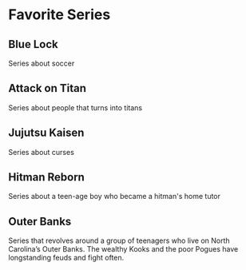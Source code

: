 
#  Favorite Series
## Blue Lock
 Series about soccer
## Attack on Titan
Series about people that turns into titans
## Jujutsu Kaisen
Series about curses
## Hitman Reborn
Series about a teen-age boy who became a hitman's home tutor
## Outer Banks
Series that revolves around a group of teenagers who live on North Carolina’s Outer Banks. The wealthy Kooks and the poor Pogues have longstanding feuds and fight often. 
